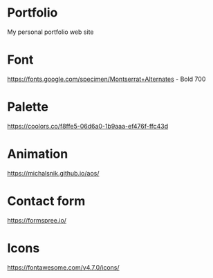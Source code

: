 # Portfolio
My personal portfolio web site

# Font
https://fonts.google.com/specimen/Montserrat+Alternates - Bold 700

# Palette
https://coolors.co/f8ffe5-06d6a0-1b9aaa-ef476f-ffc43d

# Animation
https://michalsnik.github.io/aos/

# Contact form
https://formspree.io/

# Icons
https://fontawesome.com/v4.7.0/icons/
